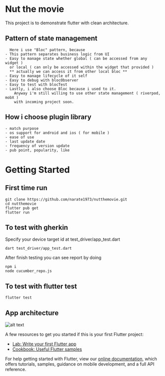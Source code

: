 # Nut the movie

This project is to demonstrate flutter with clean architecture.

## Pattern of state management

      Here i use "Bloc" pattern, because
    - This pattern separates business logic from UI
    - Easy to manage state whether global ( can be accessed from any widget )
      or local ( can only be accessed within the widget that provided )
      ** actually we can access it from other local bloc **
    - Easy to manage lifecycle of it self
    - Easy to debug with blocObserver
    - Easy to test with blocTest
    - Lastly, i also choose Bloc because i used to it.
        Anyway i'm still willing to use other state management ( riverpod, mobX )
        with incoming project soon.

## How i choose plugin library

    - match purpose
    - os support for android and ios ( for mobile )
    - ease of use
    - last update date
    - frequency of version update
    - pub point, popularity, like


# Getting Started
## First time run
```
git clone https://github.com/narate1973/nutthemovie.git
cd nutthemovie
flutter pub get
flutter run
```
## To test with gherkin

Specify your device target id at test_driver/app_test.dart
```
dart test_driver/app_test.dart
```
After finish testing you can see report by doing
```
npm i
node cucumber_repo.js
```

## To test with flutter test
```
flutter test
```

## App architecture
![alt text](https://github.com/narate1973/nutthemovie/blob/main/flutter_clean.png?raw=true)

A few resources to get you started if this is your first Flutter project:

- [Lab: Write your first Flutter app](https://flutter.dev/docs/get-started/codelab)
- [Cookbook: Useful Flutter samples](https://flutter.dev/docs/cookbook)

For help getting started with Flutter, view our
[online documentation](https://flutter.dev/docs), which offers tutorials,
samples, guidance on mobile development, and a full API reference.
